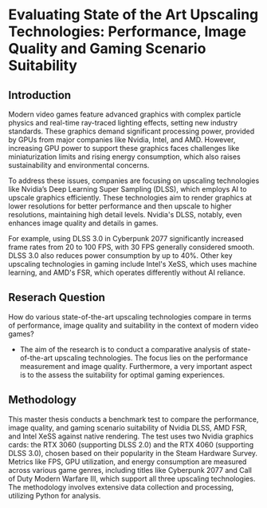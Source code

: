 # Evaluating State of the Art Upscaling Technologies: Performance, Image Quality and Gaming Scenario Suitability

## Introduction

Modern video games feature advanced graphics with complex particle physics and real-time ray-traced lighting effects, setting new industry standards. These graphics demand significant processing power, provided by GPUs from major companies like Nvidia, Intel, and AMD. However, increasing GPU power to support these graphics faces challenges like miniaturization limits and rising energy consumption, which also raises sustainability and environmental concerns.

To address these issues, companies are focusing on upscaling technologies like Nvidia’s Deep Learning Super Sampling (DLSS), which employs AI to upscale graphics efficiently. These technologies aim to render graphics at lower resolutions for better performance and then upscale to higher resolutions, maintaining high detail levels. Nvidia's DLSS, notably, even enhances image quality and details in games.

For example, using DLSS 3.0 in Cyberpunk 2077 significantly increased frame rates from 20 to 100 FPS, with 30 FPS generally considered smooth. DLSS 3.0 also reduces power consumption by up to 40%. Other key upscaling technologies in gaming include Intel's XeSS, which uses machine learning, and AMD's FSR, which operates differently without AI reliance.

## Reserach Question

How do various state-of-the-art upscaling technologies compare in terms of performance, image quality and suitability in the context of modern video games?
- The aim of the research is to conduct a comparative analysis of state-of-the-art upscaling technologies.  The focus lies on the performance measurement and image quality. Furthermore, a very important aspect is to the assess the suitability for optimal gaming experiences.

## Methodology

This master thesis conducts a benchmark test to compare the performance, image quality, and gaming scenario suitability of Nvidia DLSS, AMD FSR, and Intel XeSS against native rendering. The test uses two Nvidia graphics cards: the RTX 3060 (supporting DLSS 2.0) and the RTX 4060 (supporting DLSS 3.0), chosen based on their popularity in the Steam Hardware Survey. Metrics like FPS, GPU utilization, and energy consumption are measured across various game genres, including titles like Cyberpunk 2077 and Call of Duty Modern Warfare III, which support all three upscaling technologies. The methodology involves extensive data collection and processing, utilizing Python for analysis.

